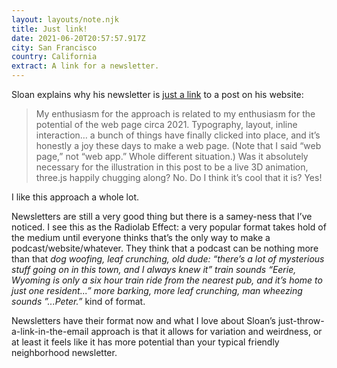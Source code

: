 ```yaml
---
layout: layouts/note.njk
title: Just link!
date: 2021-06-20T20:57:57.917Z
city: San Francisco
country: California
extract: A link for a newsletter.
---
```


Sloan explains why his newsletter is [just a link](https://www.robinsloan.com/notes/just-link/) to a post on his website:

> My enthusiasm for the approach is related to my enthusiasm for the potential of the web page circa 2021. Typography, layout, inline interaction… a bunch of things have finally clicked into place, and it’s honestly a joy these days to make a web page. (Note that I said “web page,” not “web app.” Whole different situation.) Was it absolutely necessary for the illustration in this post to be a live 3D animation, three.js happily chugging along? No. Do I think it’s cool that it is? Yes!

I like this approach a whole lot.

Newsletters are still a very good thing but there is a samey-ness that I’ve noticed. I see this as the Radiolab Effect: a very popular format takes hold of the medium until everyone thinks that’s the only way to make a podcast/website/whatever. They think that a podcast can be nothing more than that _dog woofing, leaf crunching, old dude: “there’s a lot of mysterious stuff going on in this town, and I always knew it” train sounds “Eerie, Wyoming is only a six hour train ride from the nearest pub, and it’s home to just one resident...” more barking, more leaf crunching, man wheezing sounds ”...Peter.”_ kind of format.

Newsletters have their format now and what I love about Sloan’s just-throw-a-link-in-the-email approach is that it allows for variation and weirdness, or at least it feels like it has more potential than your typical friendly neighborhood newsletter.
